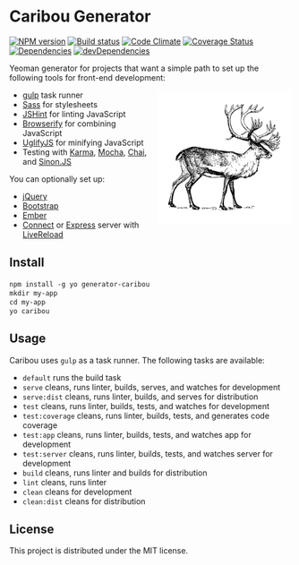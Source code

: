 # Caribou Generator

[![NPM version][npm-image]][npm-url] [![Build status][travis-image]][travis-url] [![Code Climate][codeclimate-image]][codeclimate-url] [![Coverage Status][coverage-image]][coverage-url] [![Dependencies][david-image]][david-url] [![devDependencies][david-dev-image]][david-dev-url]

Yeoman generator for projects that want a simple path to set up the following
tools for front-end development:

<img align="right" src="templates/app/media/caribou-small.png" alt="Caribou">

 - [gulp][gulp] task runner
 - [Sass][sass] for stylesheets
 - [JSHint][jshint] for linting JavaScript
 - [Browserify][browserify] for combining JavaScript
 - [UglifyJS][uglifyjs] for minifying JavaScript
 - Testing with [Karma][karma], [Mocha][mocha], [Chai][chai], and
   [Sinon.JS][sinon]

You can optionally set up:

 - [jQuery][jquery]
 - [Bootstrap][bootstrap]
 - [Ember][ember]
 - [Connect][connect] or [Express][express] server with
   [LiveReload][livereload]

## Install

```
npm install -g yo generator-caribou
mkdir my-app
cd my-app
yo caribou
```

## Usage

Caribou uses `gulp` as a task runner. The following tasks are available:

 - `default` runs the build task
 - `serve` cleans, runs linter, builds, serves, and watches for development
 - `serve:dist` cleans, runs linter, builds, and serves for distribution
 - `test` cleans, runs linter, builds, tests, and watches for development
 - `test:coverage` cleans, runs linter, builds, tests, and generates code coverage
 - `test:app` cleans, runs linter, builds, tests, and watches app for development
 - `test:server` cleans, runs linter, builds, tests, and watches server for development
 - `build` cleans, runs linter and builds for distribution
 - `lint` cleans, runs linter
 - `clean` cleans for development
 - `clean:dist` cleans for distribution


## License

This project is distributed under the MIT license.


[travis-url]: http://travis-ci.org/wbyoung/caribou
[travis-image]: https://secure.travis-ci.org/wbyoung/caribou.png?branch=master
[npm-url]: https://npmjs.org/package/generator-caribou
[npm-image]: https://badge.fury.io/js/generator-caribou.png
[codeclimate-image]: https://codeclimate.com/github/wbyoung/caribou.png
[codeclimate-url]: https://codeclimate.com/github/wbyoung/caribou
[coverage-image]: https://coveralls.io/repos/wbyoung/caribou/badge.png
[coverage-url]: https://coveralls.io/r/wbyoung/caribou
[david-image]: https://david-dm.org/wbyoung/caribou.png?theme=shields.io
[david-url]: https://david-dm.org/wbyoung/caribou
[david-dev-image]: https://david-dm.org/wbyoung/caribou/dev-status.png?theme=shields.io
[david-dev-url]: https://david-dm.org/wbyoung/caribou#info=devDependencies

[caribou-image]: ./templates/app/media/caribou-small.png
[gulp]: http://gulpjs.com
[sass]: http://sass-lang.com
[browserify]: http://browserify.org
[jshint]: http://www.jshint.com
[uglifyjs]: https://github.com/mishoo/UglifyJS
[connect]: https://github.com/senchalabs/connect
[livereload]: http://livereload.com
[bower]: http://bower.io
[jquery]: http://jquery.com
[bootstrap]: http://getbootstrap.com
[karma]: http://karma-runner.github.io/
[mocha]: http://visionmedia.github.io/mocha/
[chai]: http://chaijs.com
[sinon]: http://sinonjs.org
[ember]: http://emberjs.com
[express]: http://expressjs.com
